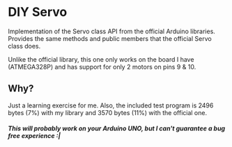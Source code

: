 # DIY Servo

Implementation of the Servo class API from the official Arduino libraries.
Provides the same methods and public members that the official Servo class does.

Unlike the official library, this one only works on the board I have (ATMEGA328P) and has support for only 2 motors on pins 9 & 10.

## Why?

Just a learning exercise for me.
 Also, the included test program is 2496 bytes (7%) with my library and 3570 bytes (11%) with the official one.

##### This will probably work on your Arduino UNO, but I can't guarantee a bug free experience :|